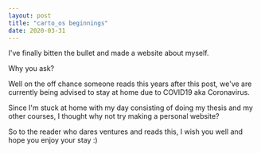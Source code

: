 ```yaml
---
layout: post
title: "carto_os beginnings"
date: 2020-03-31
---
```

I've finally bitten the bullet and made a website about myself.

Why you ask?

Well on the off chance someone reads this years after this post, we've are currently being advised to stay at home due to COVID19 aka Coronavirus. 

Since I'm stuck at home with my day consisting of doing my thesis and my other courses, I thought why not try making a personal website?

So to the reader who dares ventures and reads this, I wish you well and hope you enjoy your stay :)
